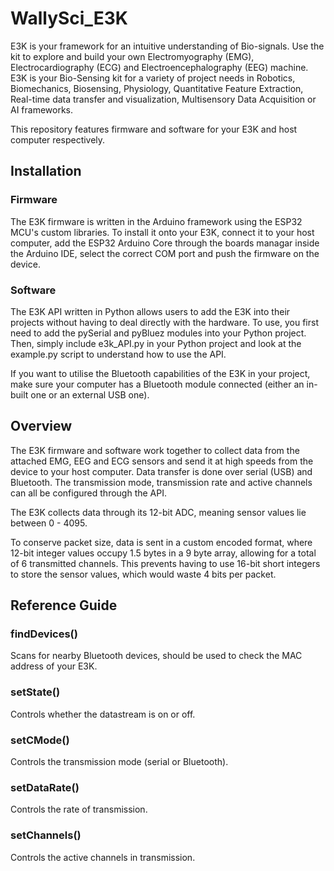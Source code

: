 # WallySci_E3K
E3K is your framework for an intuitive understanding of Bio-signals. Use the kit to explore and build your own Electromyography (EMG), Electrocardiography (ECG) and Electroencephalography (EEG) machine. E3K is your Bio-Sensing kit for a variety of project needs in Robotics, Biomechanics, Biosensing, Physiology, Quantitative Feature Extraction, Real-time data transfer and visualization, Multisensory Data Acquisition or AI frameworks.

This repository features firmware and software for your E3K and host computer respectively. 

## Installation
### Firmware 
The E3K firmware is written in the Arduino framework using the ESP32 MCU's custom libraries. To install it onto your E3K, connect it to your host computer, add the ESP32 Arduino Core through the boards managar inside the Arduino IDE, select the correct COM port and push the firmware on the device. 

### Software 
The E3K API written in Python allows users to add the E3K into their projects without having to deal directly with the hardware. To use, you first need to add the pySerial and pyBluez modules into your Python project. Then, simply include e3k_API.py in your Python project and look at the example.py script to understand how to use the API. 

If you want to utilise the Bluetooth capabilities of the E3K in your project, make sure your computer has a Bluetooth module connected (either an in-built one or an external USB one). 

## Overview
The E3K firmware and software work together to collect data from the attached EMG, EEG and ECG sensors and send it at high speeds from the device to your host computer. Data transfer is done over serial (USB) and Bluetooth. The transmission mode, transmission rate and active channels can all be configured through the API. 

The E3K collects data through its 12-bit ADC, meaning sensor values lie between 0 - 4095. 

To conserve packet size, data is sent in a custom encoded format, where 12-bit integer values occupy 1.5 bytes in a 9 byte array, allowing for a total of 6 transmitted channels. This prevents having to use 16-bit short integers to store the sensor values, which would waste 4 bits per packet. 

## Reference Guide 
### findDevices()
Scans for nearby Bluetooth devices, should be used to check the MAC address of your E3K.

### setState()
Controls whether the datastream is on or off. 

### setCMode()
Controls the transmission mode (serial or Bluetooth).

### setDataRate()
Controls the rate of transmission.

### setChannels()
Controls the active channels in transmission. 
